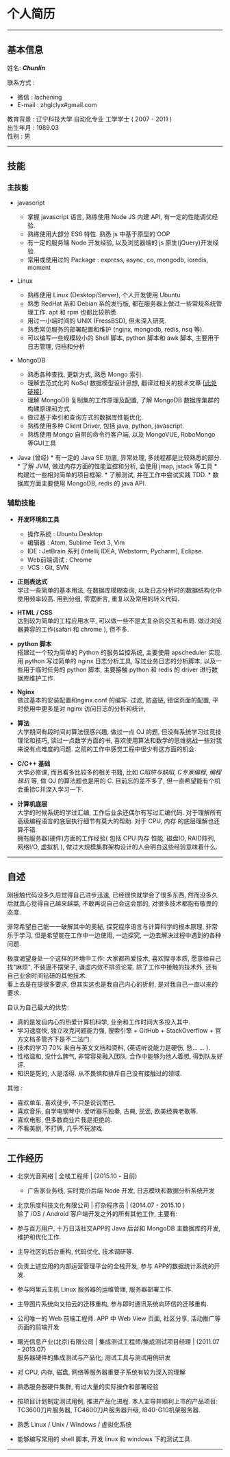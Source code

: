 
个人简历
=============

----------------------------------------
## 基本信息

姓名:  **_Chunlin_**   

联系方式 :     

* 微信 :  lachening
* E-mail : zhglclyx#gmail.com

教育背景 :  辽宁科技大学 自动化专业 工学学士 ( 2007 - 2011 )   
出生年月 : 1989.03    
性别 : 男   

---------------------------------------------
## 技能

### 主技能

 * javascript
	 * 掌握 javascript 语言, 熟练使用 Node JS 内建 API, 有一定的性能调优经验.
	 * 熟练使用大部分 ES6 特性. 熟悉 js 中基于原型的 OOP
	 * 有一定的服务端 Node 开发经验, 以及浏览器端的 js 原生(jQuery)开发经验.
	 * 常用或使用过的 Package : express, async, co, mongodb, ioredis, moment

 * Linux
	 * 熟练使用 Linux (Desktop/Server), 个人开发使用 Ubuntu
	 * 熟悉 RedHat 系和 Debian 系的发行版, 都在服务器上做过一些常规系统管理工作. apt 和 rpm 也都比较熟悉
	 * 用过一小端时间的 UNIX (FressBSD), 但未深入研究. 
	 * 熟悉常见服务的部署配置和维护 (nginx, mongodb, redis, nsq 等).
	 * 可以编写一些规模较小的 Shell 脚本, python 脚本和 awk 脚本, 主要用于日志管理, 归档和分析

 * MongoDB
	 * 熟悉各种查找, 更新方式, 熟悉 Mongo 索引.
	 * 理解去范式化的 NoSql 数据模型设计思想, 翻译过相关的技术文章 [[此处链接]](https://github.com/Chunlin-Li/Chunlin-Li.github.io/blob/master/blogs/nosql-data-modeling-techniques-translate.md).
	 * 理解 MongoDB 复制集的工作原理及配置, 了解 MongoDB 数据库集群的构建原理和方式.
     * 做过基于索引和查询方式的数据库性能优化.
	 * 熟练使用多种 Client Driver, 包括 java, python, javascript.
	 * 熟练使用 Mongo 自带的命令行客户端,  以及 MongoVUE, RoboMongo 等GUI工具

 * Java (曾经)
	   * 有一定的 Java SE 功底, 异常处理, 多线程都是比较熟悉的部分.   
	   * 了解 JVM, 做过内存方面的性能监控和分析, 会使用 jmap, jstack 等工具
	   * 构建过一些相对简单的项目框架.
	   * 了解测试, 并在工作中尝试实践 TDD. 
	   * 数据库方面主要使用 MongoDB, redis 的 java API.   


### 辅助技能

* **开发环境和工具**   
	* 操作系统 : Ubuntu Desktop
	* 编辑器 : Atom, Sublime Text 3, Vim
	* IDE : JetBrain 系列 (Intellij IDEA, Webstorm, Pycharm), Eclipse.
	* Web前端调试 : Chrome
	* VCS : Git, SVN

* **正则表达式**   
学过一些简单的基本用法, 在数据库模糊查询, 以及日志分析时的数据结构化中使用频率较高. 用到分组, 零宽断言, 重复以及常用的转义代码.

* **HTML / CSS**    
达到较为简单的工程应用水平, 可以做一些不是太复杂的交互和布局. 做过浏览器兼容的工作(safari 和 chrome ), 但不多.

* **python 脚本**   
搭建过一个较为简单的 Python 的服务监控系统, 主要使用 apscheduler 实现.
用 python 写过简单的 nginx 日志分析工具, 写过业务日志的分析脚本, 以及一些用于临时任务的 python 脚本, 主要接触 python 和 redis 的 driver 进行数据库维护工作.

* **Nginx**   
做过基本的安装配置和nginx.conf 的编写. 过滤, 防盗链, 错误页面的配置, 平时使用中更多是对 nginx 访问日志的分析和统计, 

* **算法**   
大学期间有段时间对算法很感兴趣, 做过一点 OJ 的题, 但没有系统学习过竞技理论和技巧, 读过一点数学方面的书, 喜欢使用算法和数学的思维挑战一些对我来说有点难度的问题.  之前的工作中感觉工程中很少有这方面的机会.

* **C/C++ 基础**   
大学必修课, 而且看多比较多的相关书籍, 比如 *C陷阱与缺陷*, *C专家编程*, *编程珠玑* 等, 做 OJ 的算法题也是用的 C. 目前忘的差不多了, 但一直希望能有个机会重拾C并深入学习一下.

* **计算机底层**   
大学的时候系统的学过汇编, 工作后业余还偶尔有写过汇编代码. 对于理解所有高级编程语言的底层执行细节有莫大的帮助. 对于 CPU, 内存 的底层理解也还算不错.     
拥有服务器(硬件)方面的工作经验( 包括 CPU 内存 性能, 磁盘IO, RAID阵列, 网络I/O, 虚拟机 ), 做过大规模集群架构设计的人会明白这些经验意味着什么.

----------------------------------------

## 自述

刚接触代码没多久后觉得自己进步迅速, 已经很快就学会了很多东西, 然而没多久后就真心觉得自己越来越菜, 不敢再说自己会这会那的, 对很多技术都抱有敬畏的态度.      

非常希望自己能一一破解其中的奥秘, 探究程序语言与计算科学的根本原理. 非常乐于学习, 但是希望能在工作中一边使用, 一边探究, 一边去解决过程中遇到的各种问题.     

极度渴望身处一个这样的环境中工作: 大家都热爱技术, 喜欢探寻本质, 愿意给自己找"麻烦", 不装逼不摆架子, 谦虚内敛不排资论辈. 除了工作中接触的技术外, 还有自己业余时间钻研的其他技术.     
看上去是在提很多要求, 但其实这也是我自己内心的折射, 是对我自己一直以来的要求.

自认为自己最大的优势:    

* 真的是发自内心的热爱计算机科学, 业余和工作时间大多投入其中. 
* 学习速度快, 独立攻克问题能力强, 搜索引擎 + GitHub + StackOverflow + 官方文档多管齐下是不二法门.
* 技术的学习 70% 来自与英文文档和资料, (英语听说能力是硬伤, 愁... ... ).
* 性格温和, 没什么脾气, 非常容易融入团队. 合作中能够为他人着想, 得到队友好评.
* 知识是死的, 人是活得. 从不畏惧和排斥自己没有接触过的领域.

其他 : 

* 喜欢单车, 喜欢徒步, 不只是说说而已. 
* 喜欢音乐, 自学电钢琴中. 爱听器乐独奏, 古典, 民谣, 欧美经典老歌等.
* 喜欢电影, 但多数商业片我是拒绝的.
* 不看美剧, 不打牌, 几乎不玩游戏.


--------------------------------

## 工作经历

* 北京光音网络 | 全栈工程师 | (2015.10 - 目前)
	* 广告家业务线, 实时竞价后端 Node 开发, 日志模块和数据分析系统开发


* 北京乐度科技文化有限公司 | 打杂程序员 | (2014.07 - 2015.10 )     
除了 iOS / Android 客户端开发之外的所有其他工作, 主要有:      

 * 参与百万用户, 十万日活社交APP的 Java 后台和 MongoDB 主数据库的开发, 维护和优化工作.     
 * 主导社区的后台重构, 代码优化, 技术调研等.
 * 负责上述应用的内部运营管理平台的全栈开发, 参与 APP的数据统计系统的开发.
 * 参与阿里云主机 Linux 服务器的运维管理, 服务器部署工作.
 * 主导图片系统向又拍云的迁移重构, 参与即时通讯系统向环信的迁移重构.
 * 公司唯一的 Web 前端工程师. APP 中 Web View 页面, 社区分享,  活动推广等页面的前端开发

* 曙光信息产业(北京)有限公司 | 集成测试工程师/集成测试项目经理 | (2011.07 - 2013.07)    
服务器硬件的集成测试与产品化; 测试工具与测试用例研发
 * 对 CPU, 内存, 磁盘, 网络等服务器重要子系统有较为深入的理解
 * 熟悉服务器硬件集群, 有过大量的实际操作和部署经验
 * 按项目计划制定测试用例, 推进产品化进程. 本人主导并顺利上市的产品项目: TC3600刀片服务器, TC4600刀片服务器升级, I840-G10机架服务器.
 * 熟悉 Linux / Unix / Windows / 虚拟化系统 
 * 能够编写常用的 shell 脚本, 开发 linux 和 windows 下的测试工具.

---------------------------------------
